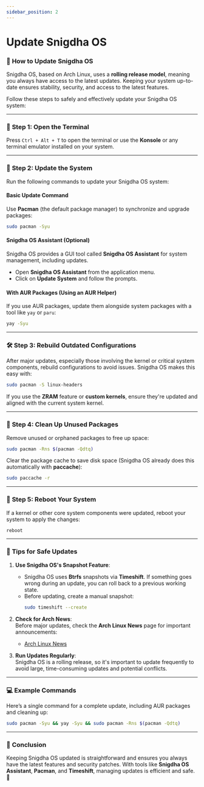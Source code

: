 ```yaml
---
sidebar_position: 2
---
```

# Update Snigdha OS

### 🔄 **How to Update Snigdha OS**

Snigdha OS, based on Arch Linux, uses a **rolling release model**, meaning you always have access to the latest updates. Keeping your system up-to-date ensures stability, security, and access to the latest features.

Follow these steps to safely and effectively update your Snigdha OS system:

---

### 🔧 **Step 1: Open the Terminal**

Press `Ctrl + Alt + T` to open the terminal or use the **Konsole** or any terminal emulator installed on your system.

---

### 🔄 **Step 2: Update the System**

Run the following commands to update your Snigdha OS system:

#### **Basic Update Command**  
Use **Pacman** (the default package manager) to synchronize and upgrade packages:
```bash
sudo pacman -Syu
```

#### **Snigdha OS Assistant (Optional)**  
Snigdha OS provides a GUI tool called **Snigdha OS Assistant** for system management, including updates.  
- Open **Snigdha OS Assistant** from the application menu.
- Click on **Update System** and follow the prompts.

#### **With AUR Packages (Using an AUR Helper)**  
If you use AUR packages, update them alongside system packages with a tool like `yay` or `paru`:
```bash
yay -Syu
```

---

### 🛠️ **Step 3: Rebuild Outdated Configurations**

After major updates, especially those involving the kernel or critical system components, rebuild configurations to avoid issues. Snigdha OS makes this easy with:
```bash
sudo pacman -S linux-headers
```

If you use the **ZRAM** feature or **custom kernels**, ensure they're updated and aligned with the current system kernel.

---

### 🧹 **Step 4: Clean Up Unused Packages**

Remove unused or orphaned packages to free up space:
```bash
sudo pacman -Rns $(pacman -Qdtq)
```

Clear the package cache to save disk space (Snigdha OS already does this automatically with **paccache**):
```bash
sudo paccache -r
```

---

### 🚀 **Step 5: Reboot Your System**

If a kernel or other core system components were updated, reboot your system to apply the changes:
```bash
reboot
```

---

### 🌟 **Tips for Safe Updates**

1. **Use Snigdha OS's Snapshot Feature**:
   - Snigdha OS uses **Btrfs** snapshots via **Timeshift**. If something goes wrong during an update, you can roll back to a previous working state.
   - Before updating, create a manual snapshot:
     ```bash
     sudo timeshift --create
     ```

2. **Check for Arch News**:  
   Before major updates, check the **Arch Linux News** page for important announcements:
   - [Arch Linux News](https://archlinux.org/news/)

3. **Run Updates Regularly**:  
   Snigdha OS is a rolling release, so it's important to update frequently to avoid large, time-consuming updates and potential conflicts.

---

### 💻 **Example Commands**

Here’s a single command for a complete update, including AUR packages and cleaning up:
```bash
sudo pacman -Syu && yay -Syu && sudo pacman -Rns $(pacman -Qdtq)
```

---

### 🎉 **Conclusion**

Keeping Snigdha OS updated is straightforward and ensures you always have the latest features and security patches. With tools like **Snigdha OS Assistant**, **Pacman**, and **Timeshift**, managing updates is efficient and safe. 🚀